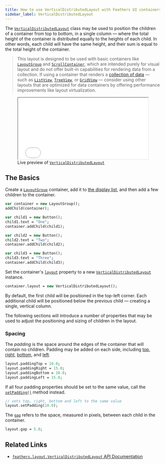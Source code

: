 ```yaml
---
title: How to use VerticalDistributedLayout with Feathers UI containers
sidebar_label: VerticalDistributedLayout
---
```


The [`VerticalDistributedLayout`](https://api.feathersui.com/current/feathers/layout/VerticalDistributedLayout.html) class may be used to position the children of a container from top to bottom, in a single column — where the total height of the container is distributed equally to the heights of each child. In other words, each child will have the same height, and their sum is equal to the total height of the container.

> This layout is designed to be used with basic containers like [`LayoutGroup`](./layout-group.md) and [`ScrollContainer`](./scroll-container.md), which are intended purely for visual layout and do not offer built-in capabilities for rendering data from a collection. If using a container that renders a [collection of data](./data-collections.md) — such as [`ListView`](./list-view.md), [`TreeView`](./tree-view.md), or [`GridView`](./grid-view.md) — consider using other layouts that are optimized for data containers by offering performance improvements like layout virtualization.

<figure>
<iframe src="/learn/haxe-openfl/samples/vertical-distributed-layout.html" width="100%" height="200"></iframe>
<figcaption>Live preview of <a href="https://api.feathersui.com/current/feathers/layout/VerticalDistributedLayout.html"><code>VerticalDistributedLayout</code></a></figcaption>
</figure>

## The Basics

Create a [`LayoutGroup`](./layout-group.md) container, add it to [the display list](https://books.openfl.org/openfl-developers-guide/display-programming/basics-of-display-programming.html), and then add a few children to the container.

```hx
var container = new LayoutGroup();
addChild(container);

var child1 = new Button();
child1.text = "One";
container.addChild(child1);

var child2 = new Button();
child2.text = "Two";
container.addChild(child2);

var child3 = new Button();
child3.text = "Three";
container.addChild(child3);
```

Set the container's [`layout`](https://api.feathersui.com/current/feathers/layout/feathers/controls/LayoutGroup.html#layout) property to a new [`VerticalDistributedLayout`](https://api.feathersui.com/current/feathers/layout/VerticalDistributedLayout.html) instance.

```hx
container.layout = new VerticalDistributedLayout();
```

By default, the first child will be positioned in the top-left corner. Each additional child will be positioned below the previous child — creating a single, vertical column.

The following sections will introduce a number of properties that may be used to adjust the positioning and sizing of children in the layout.

### Spacing

The _padding_ is the space around the edges of the container that will contain no children. Padding may be added on each side, including [top](https://api.feathersui.com/current/feathers/layout/VerticalDistributedLayout.html#paddingTop), [right](https://api.feathersui.com/current/feathers/layout/VerticalDistributedLayout.html#paddingRight), [bottom](https://api.feathersui.com/current/feathers/layout/VerticalDistributedLayout.html#paddingBottom), and [left](https://api.feathersui.com/current/feathers/layout/VerticalDistributedLayout.html#paddingLeft).

```hx
layout.paddingTop = 10.0;
layout.paddingRight = 15.0;
layout.paddingBottom = 10.0;
layout.paddingLeft = 15.0;
```

If all four padding properties should be set to the same value, call the [`setPadding()`](https://api.feathersui.com/current/feathers/layout/VerticalDistributedLayout.html#setPadding) method instead.

```hx
// sets top, right, bottom and left to the same value
layout.setPadding(10.0);
```

The [`gap`](https://api.feathersui.com/current/feathers/layout/VerticalDistributedLayout.html#gap) refers to the space, measured in pixels, between each child in the container.

```hx
layout.gap = 5.0;
```

## Related Links

- [`feathers.layout.VerticalDistributedLayout` API Documentation](https://api.feathersui.com/current/feathers/layout/VerticalDistributedLayout.html)
